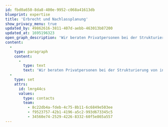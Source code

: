 ```yaml
---
id: fbd0a650-8da8-400e-9952-c068a41613db
blueprint: expertise
title: 'Erbrecht und Nachlassplanung'
show_privacy_menu: true
updated_by: 49862616-3811-407d-aebb-463013b87200
updated_at: 1695196323
open_graph_description: 'Wir beraten Privatpersonen bei der Strukturierung von in- und ausländischem Vermögen im Hinblick auf den Todesfall, bei der Gestaltung von Testamenten und Erbverträgen sowie bei der unternehmerischen und privaten Nachlassplanung. Ebenso betreuen wir Nachlässe als Willensvollstrecker oder Erbenvertreter. Ferner bieten wir individuelle Unterstützung und Beratung für Künstler/innen mit Blick auf ihren Nachlass oder wir begleiten Erben oder Erbengemeinschaften im bestmöglichen Umgang mit einem Künstlernachlass.'
content:
  -
    type: paragraph
    content:
      -
        type: text
        text: 'Wir beraten Privatpersonen bei der Strukturierung von in- und ausländischem Vermögen im Hinblick auf den Todesfall, bei der Gestaltung von Testamenten und Erbverträgen sowie bei der unternehmerischen und privaten Nachlassplanung. Ebenso betreuen wir Nachlässe als Willensvollstrecker oder Erbenvertreter. Ferner bieten wir individuelle Unterstützung und Beratung für Künstler/innen mit Blick auf ihren Nachlass oder wir begleiten Erben oder Erbengemeinschaften im bestmöglichen Umgang mit einem Künstlernachlass.'
  -
    type: set
    attrs:
      id: lmrg44cs
      values:
        type: contacts
        team:
          - 8c22db4a-fdeb-4c75-8b11-6c6849e503ee
          - f9523757-42b1-4196-a5c2-993d673345c5
          - 34560e74-2529-4226-8332-60f5e865a557
---
```

